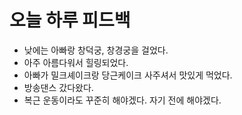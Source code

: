 # 오늘 하루 피드백
+ 낮에는 아빠랑 창덕궁, 창경궁을 걸었다.
+ 아주 아름다워서 힐링되었다.
+ 아빠가 밀크셰이크랑 당근케이크 사주셔서 맛있게 먹었다.
+ 방송댄스 갔다왔다.
+ 복근 운동이라도 꾸준히 해야겠다. 자기 전에 해야겠다.